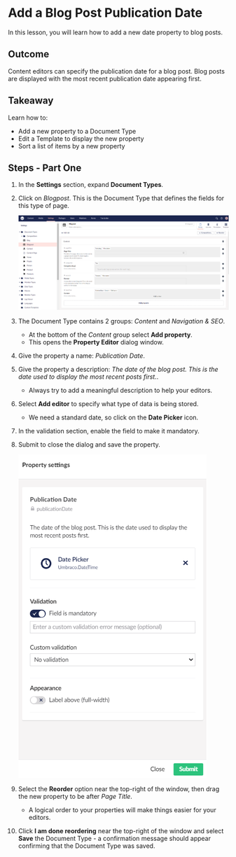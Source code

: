 # Add a Blog Post Publication Date

In this lesson, you will learn how to add a new date property to blog posts.

## Outcome

Content editors can specify the publication date for a blog post. Blog posts are displayed with the most recent publication date appearing first.

## Takeaway

Learn how to:

* Add a new property to a Document Type
* Edit a Template to display the new property
* Sort a list of items by a new property

## Steps - Part One

1. In the **Settings** section, expand **Document Types**.
2. Click on *Blogpost*. This is the Document Type that defines the fields for this type of page.

    ![Blogpost Document Type](images/Blogpost-Document-Type-v10.png)

3. The Document Type contains 2 groups: *Content* and *Navigation & SEO*.
    * At the bottom of the *Content* group select **Add property**.
    * This opens the **Property Editor** dialog window.

4. Give the property a name: *Publication Date*.
5. Give the property a description: *The date of the blog post. This is the date used to display the most recent posts first.*.

    * Always try to add a meaningful description to help your editors.

6. Select **Add editor** to specify what type of data is being stored.
    * We need a standard date, so click on the **Date Picker** icon.

7. In the validation section, enable the field to make it mandatory.
8. Submit to close the dialog and save the property.

    ![Property settings](images/property-settings-v10.png)

9. Select the **Reorder** option near the top-right of the window, then drag the new property to be after *Page Title*.
    * A logical order to your properties will make things easier for your editors.
10. Click **I am done reordering** near the top-right of the window and select **Save** the Document Type - a confirmation message should appear confirming that the Document Type was saved.

